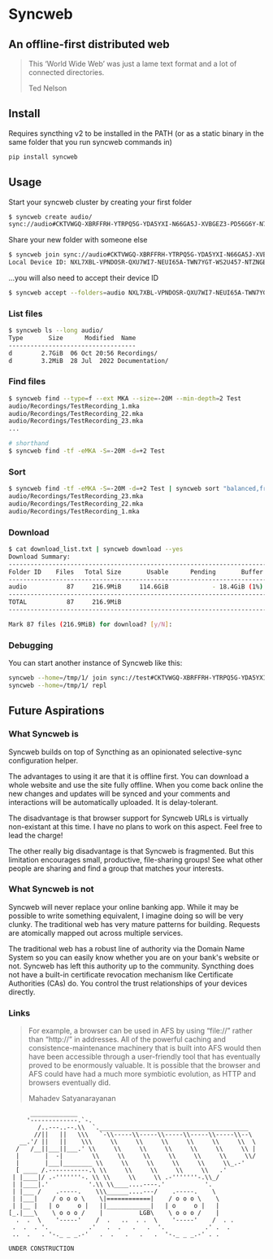 # Syncweb

## An offline-first distributed web

> This ‘World Wide Web’ was just a lame text format and a lot of connected directories.
>
> Ted Nelson

## Install

Requires syncthing v2 to be installed in the PATH (or as a static binary in the same folder that you run syncweb commands in)

```sh
pip install syncweb
```

## Usage

Start your syncweb cluster by creating your first folder

```sh
$ syncweb create audio/
sync://audio#CKTVWGQ-XBRFFRH-YTRPQ5G-YDA5YXI-N66GA5J-XVBGEZ3-PD56G6Y-N7TEAQC
```

Share your new folder with someone else

```sh
$ syncweb join sync://audio#CKTVWGQ-XBRFFRH-YTRPQ5G-YDA5YXI-N66GA5J-XVBGEZ3-PD56G6Y-N7TEAQC
Local Device ID: NXL7XBL-VPNDOSR-QXU7WI7-NEUI65A-TWN7YGT-WS2U457-NTZNGB4-J6IYDQH
```

...you will also need to accept their device ID

```sh
$ syncweb accept --folders=audio NXL7XBL-VPNDOSR-QXU7WI7-NEUI65A-TWN7YGT-WS2U457-NTZNGB4-J6IYDQH
```

### List files

```sh
$ syncweb ls --long audio/
Type       Size      Modified  Name
-----------------------------------
d        2.7GiB  06 Oct 20:56 Recordings/
d        3.2MiB  28 Jul  2022 Documentation/
```

### Find files

```sh
$ syncweb find --type=f --ext MKA --size=-20M --min-depth=2 Test
audio/Recordings/TestRecording_1.mka
audio/Recordings/TestRecording_22.mka
audio/Recordings/TestRecording_23.mka
...

# shorthand
$ syncweb find -tf -eMKA -S=-20M -d=+2 Test
```

### Sort

```sh
$ syncweb find -tf -eMKA -S=-20M -d=+2 Test | syncweb sort "balanced,frecency" | tee download_list.txt
audio/Recordings/TestRecording_23.mka
audio/Recordings/TestRecording_22.mka
audio/Recordings/TestRecording_1.mka
```

### Download

```sh
$ cat download_list.txt | syncweb download --yes
Download Summary:
---------------------------------------------------------------------------------------
Folder ID    Files   Total Size       Usable      Pending       Buffer  Shared   Status
---------------------------------------------------------------------------------------
audio           87     216.9MiB     114.6GiB            - 18.4GiB (1%)      No       OK
---------------------------------------------------------------------------------------
TOTAL           87     216.9MiB
---------------------------------------------------------------------------------------

Mark 87 files (216.9MiB) for download? [y/N]:
```

### Debugging

You can start another instance of Syncweb like this:

```sh
syncweb --home=/tmp/1/ join sync://test#CKTVWGQ-XBRFFRH-YTRPQ5G-YDA5YXI-N66GA5J-XVBGEZ3-PD56G6Y-N7TEAQC
syncweb --home=/tmp/1/ repl
```

## Future Aspirations

### What Syncweb is

Syncweb builds on top of Syncthing as an opinionated selective-sync configuration helper.

The advantages to using it are that it is offline first. You can download a whole website and use the site fully offline. When you come back online the new changes and updates will be synced and your comments and interactions will be automatically uploaded. It is delay-tolerant.

The disadvantage is that browser support for Syncweb URLs is virtually non-existant at this time. I have no plans to work on this aspect. Feel free to lead the charge!

The other really big disadvantage is that Syncweb is fragmented. But this limitation encourages small, productive, file-sharing groups! See what other people are sharing and find a group that matches your interests.

### What Syncweb is not

Syncweb will never replace your online banking app. While it may be possible to write something equivalent, I imagine doing so will be very clunky. The traditional web has very mature patterns for building. Requests are atomically mapped out across multiple services.

The traditional web has a robust line of authority via the Domain Name System so you can easily know whether you are on your bank's website or not. Syncweb has left this authority up to the community. Syncthing does not have a built-in certificate revocation mechanism like Certificate Authorities (CAs) do. You control the trust relationships of your devices directly.

### Links

> For example, a browser can be used in AFS by using “file://” rather than “http://” in addresses.  All of the powerful caching and consistence-maintenance machinery that is built into AFS would then have been accessible through a user-friendly tool that has eventually proved to be enormously valuable.  It is possible that the browser and AFS could have had a much more symbiotic evolution, as HTTP and browsers eventually did.
>
> Mahadev Satyanarayanan

```plain
      _____________
     '-------------.`-.
        /..---..--.\\  `._________________________________________
       //||   ||   \\\   `-\\-----\\-----\\-----\\-----\\-----\\--\
   __.'/ ||   ||    \\\     \\     \\     \\     \\     \\     \\  \
  /   /__||___||___.' \\     \\     \\     \\     \\     \\     \\ |
  |       |  -|        \\     \\     \\     \\     \\     \\     \\/
  |       |___|________ \\     \\     \\     \\     \\     \\_.-'
  [ ____ /.-----------.\ \\     \\     \\     \\     \\   .'
 | |____|/ .-'''''''-. \\ \\     \\     \\ .-'''''''-.\\_/
 | |____|.'           '.\\ \\____....----.'           '.
 | |___ /    .-----.    \\\______....---/    .-----.    \
 | |___|    / o o o \    \|============|    / o o o \    \
 | |__ |   | o     o |   ||____________|   | o     o |   |
[_.|___\    \ o o o /    |          LGB\    \ o o o /    |
  .  .  \    '-----'    /  .   ..  . .  \    '-----'    /  . .
 .  .  . '.           .'   .  .   .   .  '.           .' .  .
 ..  .   . '-._ _ _.-'   .  .   .   .   .  '-._ _ _.-' . .

UNDER CONSTRUCTION
```
